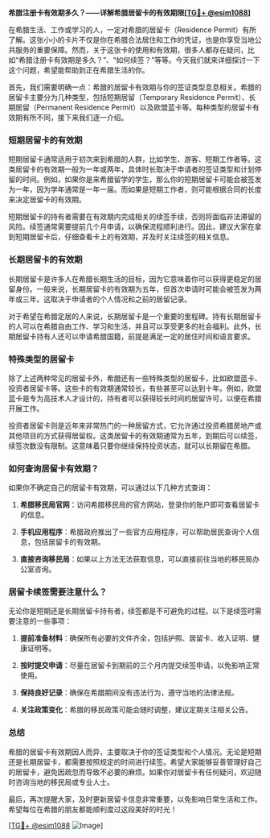 **希腊注册卡有效期多久？——详解希腊居留卡的有效期限[[TG💪+ @esim1088](https://t.me/s/esim1088)]**

在希腊生活、工作或学习的人，一定对希腊的居留卡（Residence Permit）有所了解。这张小小的卡片不仅是你在希腊合法居住和工作的凭证，也是你享受当地公共服务的重要保障。然而，关于这张卡的使用和有效期，很多人都存在疑问，比如“希腊注册卡有效期是多久？”、“如何续签？”等等。今天我们就来详细探讨一下这个问题，希望能帮助到正在希腊生活的你。

首先，我们需要明确一点：希腊的居留卡有效期与你的签证类型息息相关。希腊的居留卡主要分为几种类型，包括短期居留（Temporary Residence Permit）、长期居留（Permanent Residence Permit）以及欧盟蓝卡等。每种类型的居留卡有效期有所不同，接下来我们逐一介绍。

### 短期居留卡的有效期

短期居留卡通常适用于初次来到希腊的人群，比如学生、游客、短期工作者等。这类居留卡的有效期一般为一年或两年，具体时长取决于申请者的签证类型和计划停留的时间。例如，如果你是来希腊留学的学生，那么你的短期居留卡可能会被签发为一年，因为学年通常是一年一届。而如果是短期工作者，则可能根据合同的长度来决定居留卡的有效期。

短期居留卡的持有者需要在有效期内完成相关的续签手续，否则将面临非法滞留的风险。续签通常需要提前几个月申请，以确保流程顺利进行。因此，建议大家在拿到短期居留卡后，仔细查看卡上的有效期，并及时关注续签的相关信息。

### 长期居留卡的有效期

长期居留卡是许多人在希腊长期生活的目标，因为它意味着你可以获得更稳定的居留身份。一般来说，长期居留卡的有效期为五年，但首次申请时可能会被签发为两年或三年。这取决于申请者的个人情况和之前的居留记录。

对于希望在希腊定居的人来说，长期居留卡是一个重要的里程碑。持有长期居留卡的人可以在希腊自由工作、学习和生活，并且可以享受更多的社会福利。此外，长期居留卡持有人还可以申请希腊国籍，前提是满足一定的居住时间和语言要求。

### 特殊类型的居留卡

除了上述两种常见的居留卡外，希腊还有一些特殊类型的居留卡，比如欧盟蓝卡、投资者居留卡等。这些卡的有效期通常较长，有些甚至可以达到十年。例如，欧盟蓝卡是专为高技术人才设计的，持有者可以获得较长时间的居留许可，以便在希腊开展工作。

投资者居留卡则是近年来非常热门的一种居留方式，它允许通过投资希腊房地产或其他项目的方式获得居留权。这类居留卡的有效期通常为五年，到期后可以续签，续签次数没有限制。这意味着只要你继续保持投资状态，就可以长期留在希腊。

### 如何查询居留卡有效期？

如果你不确定自己的居留卡有效期，可以通过以下几种方式查询：

1. **希腊移民局官网**：访问希腊移民局的官方网站，登录你的账户即可查看居留卡的信息。
   
2. **手机应用程序**：希腊政府推出了一些官方应用程序，可以帮助居民查询个人信息，包括居留卡的有效期。

3. **直接咨询移民局**：如果以上方法无法获取信息，可以直接前往当地的移民局办公室咨询。

### 居留卡续签需要注意什么？

无论你是短期还是长期居留卡持有者，续签都是不可避免的过程。以下是续签时需要注意的一些事项：

1. **提前准备材料**：确保所有必要的文件齐全，包括护照、居留卡、收入证明、健康证明等。

2. **按时提交申请**：尽量在居留卡到期前的三个月内提交续签申请，以免影响正常使用。

3. **保持良好记录**：确保在希腊期间没有违法行为，遵守当地的法律法规。

4. **关注政策变化**：希腊的移民政策可能会随时调整，建议定期关注相关公告。

### 总结

希腊的居留卡有效期因人而异，主要取决于你的签证类型和个人情况。无论是短期还是长期居留卡，都需要按照规定的时间进行续签。希望大家能够妥善管理好自己的居留卡，避免因疏忽而导致不必要的麻烦。如果你对居留卡有任何疑问，欢迎随时咨询当地的移民局或专业人士。

最后，再次提醒大家，及时更新居留卡信息非常重要，以免影响日常生活和工作。希望每位在希腊的朋友都能顺利度过这段美好的时光！

[[TG💪+ @esim1088](https://t.me/s/esim1088) ![Image](https://i.postimg.cc/4NQfJmqS/Snipaste-2025-05-13-00-14-12.png)]